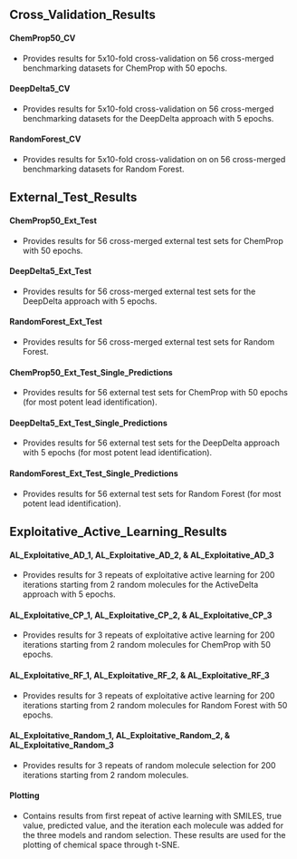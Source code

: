 ## Cross_Validation_Results

#### ChemProp50_CV
* Provides results for 5x10-fold cross-validation on 56 cross-merged benchmarking datasets for ChemProp with 50 epochs.

#### DeepDelta5_CV
* Provides results for 5x10-fold cross-validation on 56 cross-merged benchmarking datasets for the DeepDelta approach with 5 epochs.

#### RandomForest_CV
* Provides results for 5x10-fold cross-validation on on 56 cross-merged benchmarking datasets for Random Forest.



## External_Test_Results

#### ChemProp50_Ext_Test
* Provides results for 56 cross-merged external test sets for ChemProp with 50 epochs.

#### DeepDelta5_Ext_Test
* Provides results for 56 cross-merged external test sets for the DeepDelta approach with 5 epochs.

#### RandomForest_Ext_Test
* Provides results for 56 cross-merged external test sets for Random Forest.

#### ChemProp50_Ext_Test_Single_Predictions
* Provides results for 56 external test sets for ChemProp with 50 epochs (for most potent lead identification).

#### DeepDelta5_Ext_Test_Single_Predictions
* Provides results for 56 external test sets for the DeepDelta approach with 5 epochs (for most potent lead identification).

#### RandomForest_Ext_Test_Single_Predictions
* Provides results for 56 external test sets for Random Forest (for most potent lead identification).
  

## Exploitative_Active_Learning_Results

#### AL_Exploitative_AD_1, AL_Exploitative_AD_2, & AL_Exploitative_AD_3
* Provides results for 3 repeats of exploitative active learning for 200 iterations starting from 2 random molecules for the ActiveDelta approach with 5 epochs.

#### AL_Exploitative_CP_1, AL_Exploitative_CP_2, & AL_Exploitative_CP_3
* Provides results for 3 repeats of exploitative active learning for 200 iterations starting from 2 random molecules for ChemProp with 50 epochs.

#### AL_Exploitative_RF_1, AL_Exploitative_RF_2, & AL_Exploitative_RF_3
* Provides results for 3 repeats of exploitative active learning for 200 iterations starting from 2 random molecules for Random Forest with 50 epochs.

#### AL_Exploitative_Random_1, AL_Exploitative_Random_2, & AL_Exploitative_Random_3
* Provides results for 3 repeats of random molecule selection for 200 iterations starting from 2 random molecules.

#### Plotting
* Contains results from first repeat of active learning with SMILES, true value, predicted value, and the iteration each molecule was added for the three models and random selection. These results are used for the plotting of chemical space through t-SNE.
